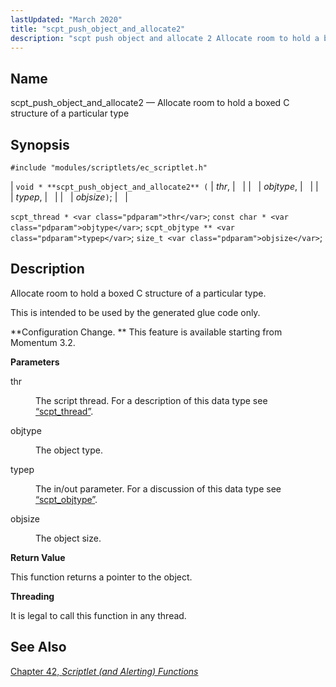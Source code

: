 ```yaml
---
lastUpdated: "March 2020"
title: "scpt_push_object_and_allocate2"
description: "scpt push object and allocate 2 Allocate room to hold a boxed C structure of a particular type void scpt push object and allocate 2 thr objtype typep objsize scpt thread thr const char objtype scpt objtype typep size t objsize Allocate room to hold a boxed C structure of..."
---
```


<a name="apis.scpt_push_object_and_allocate2"></a> 
## Name

scpt_push_object_and_allocate2 — Allocate room to hold a boxed C structure of a particular type

## Synopsis

`#include "modules/scriptlets/ec_scriptlet.h"`

| `void * **scpt_push_object_and_allocate2** (` | <var class="pdparam">thr</var>, |   |
|   | <var class="pdparam">objtype</var>, |   |
|   | <var class="pdparam">typep</var>, |   |
|   | <var class="pdparam">objsize</var>`)`; |   |

`scpt_thread * <var class="pdparam">thr</var>`;
`const char * <var class="pdparam">objtype</var>`;
`scpt_objtype ** <var class="pdparam">typep</var>`;
`size_t <var class="pdparam">objsize</var>`;<a name="idp59325248"></a> 
## Description

Allocate room to hold a boxed C structure of a particular type.

This is intended to be used by the generated glue code only.

**Configuration Change. ** This feature is available starting from Momentum 3.2.

**<a name="idp59328672"></a> Parameters**

<dl class="variablelist">

<dt>thr</dt>

<dd>

The script thread. For a description of this data type see [“scpt_thread”](/momentum/3/3-api/structs-scpt-thread).

</dd>

<dt>objtype</dt>

<dd>

The object type.

</dd>

<dt>typep</dt>

<dd>

The in/out parameter. For a discussion of this data type see [“scpt_objtype”](/momentum/3/3-api/structs-scpt-objtype).

</dd>

<dt>objsize</dt>

<dd>

The object size.

</dd>

</dl>

**<a name="idp59338096"></a> Return Value**

This function returns a pointer to the object.

**<a name="idp59339040"></a> Threading**

It is legal to call this function in any thread.

<a name="idp59340592"></a> 
## See Also

[Chapter 42, *Scriptlet (and Alerting) Functions*](script "Chapter 42. Scriptlet (and Alerting) Functions")